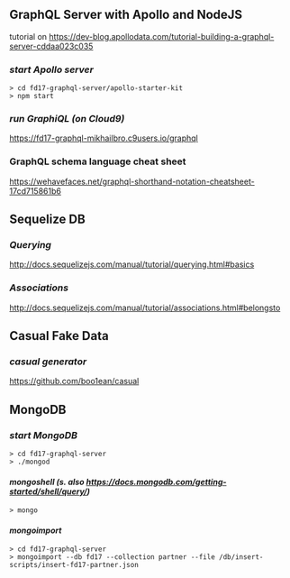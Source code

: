 ## GraphQL Server with Apollo and NodeJS 
tutorial on https://dev-blog.apollodata.com/tutorial-building-a-graphql-server-cddaa023c035

### _start Apollo server_
```
> cd fd17-graphql-server/apollo-starter-kit
> npm start
```

### _run GraphiQL (on Cloud9)_
https://fd17-graphql-mikhailbro.c9users.io/graphql


### GraphQL schema language cheat sheet
https://wehavefaces.net/graphql-shorthand-notation-cheatsheet-17cd715861b6


## Sequelize DB
### _Querying_
http://docs.sequelizejs.com/manual/tutorial/querying.html#basics

### _Associations_
http://docs.sequelizejs.com/manual/tutorial/associations.html#belongsto

## Casual Fake Data
### _casual generator_
https://github.com/boo1ean/casual



## MongoDB
### _start MongoDB_
```
> cd fd17-graphql-server
> ./mongod
```

#### _mongoshell (s. also https://docs.mongodb.com/getting-started/shell/query/)_
```
> mongo
```

#### _mongoimport_
```
> cd fd17-graphql-server
> mongoimport --db fd17 --collection partner --file /db/insert-scripts/insert-fd17-partner.json
```
